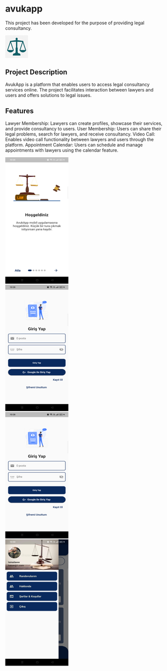 # avukapp

This project has been developed for the purpose of providing legal consultancy.

![Proje Logo](assets/images/ic_launcher.png)


## Project Description

AvukApp is a platform that enables users to access legal consultancy services online. The project facilitates interaction between lawyers and users and offers solutions to legal issues.


## Features

Lawyer Membership: Lawyers can create profiles, showcase their services, and provide consultancy to users.
User Membership: Users can share their legal problems, search for lawyers, and receive consultancy.
Video Call: Enables video call functionality between lawyers and users through the platform.
Appointment Calendar: Users can schedule and manage appointments with lawyers using the calendar feature.


<div  style="display: inline-block; margin-right: 20px;">
<img src="assets/proje_img/1.png" alt=" " width="200" height="400" style=" margin-right: 110px;">
<img src="assets/proje_img/2.png" alt=" " width="200" height="400" style=" margin-right: 110px;">
</div>

<div  style="display: inline-block; margin-right: 20px;">
<img src="assets/proje_img/2.png" alt=" " width="200" height="400" style=" margin-right: 110px;">
</div>

<div  style="display: inline-block; margin-right: 20px;">
<img src="assets/proje_img/3.png" alt=" " width="200" height="400" style=" margin-right: 110px;">
</div>